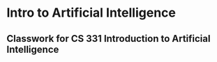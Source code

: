 # Intro to Artificial Intelligence

## Classwork for CS 331 Introduction to Artificial Intelligence
